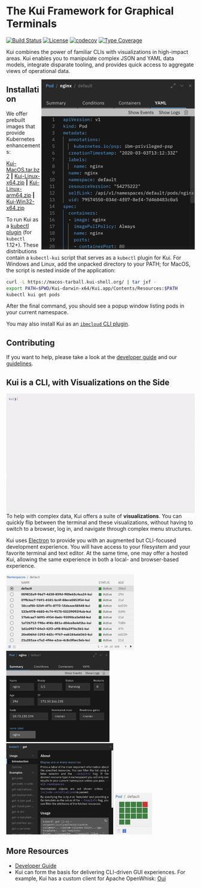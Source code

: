 # The Kui Framework for Graphical Terminals

[![Build Status](https://travis-ci.com/IBM/kui.svg?branch=master)](https://travis-ci.com/IBM/kui)
[![License](https://img.shields.io/badge/license-Apache%202.0-blue.svg)](https://opensource.org/licenses/Apache-2.0)
[![codecov](https://codecov.io/gh/IBM/kui/branch/master/graph/badge.svg)](https://codecov.io/gh/IBM/kui)
[![Type Coverage](https://img.shields.io/endpoint.svg?url=https://us-south.functions.cloud.ibm.com/api/v1/web/kuishell_production/kui/badge.json?which=core)](https://us-south.functions.cloud.ibm.com/api/v1/web/kuishell_production/kui/typecov-model.json)

Kui combines the power of familiar CLIs with visualizations in
high-impact areas. Kui enables you to manipulate complex JSON and YAML
data models, integrate disparate tooling, and provides quick access to
aggregate views of operational data.

<img align="right" width="410" src="docs/readme/images/sidecar.png">

## Installation

We offer prebuilt images that provide Kubernetes enhancements:

[Kui-MacOS.tar.bz2](https://macos-tarball.kui-shell.org) **|** [Kui-Linux-x64.zip](https://linux-zip.kui-shell.org) **|** [Kui-Linux-arm64.zip](https://linux-arm64-zip.kui-shell.org) **|** [Kui-Win32-x64.zip](https://win32-zip.kui-shell.org)

To run Kui as a [kubectl
plugin](https://kubernetes.io/docs/tasks/extend-kubectl/kubectl-plugins/)
(for `kubectl` 1.12+). These distributions contain a `kubectl-kui`
script that serves as a `kubectl` plugin for Kui. For Windows and
Linux, add the unpacked directory to your PATH; for MacOS, the script
is nested inside of the application:

```bash
curl -L https://macos-tarball.kui-shell.org/ | tar jxf -
export PATH=$PWD/Kui-darwin-x64/Kui.app/Contents/Resources:$PATH
kubectl kui get pods
```

After the final command, you should see a popup window listing pods in
your current namespace.

You may also install Kui as an [`ibmcloud` CLI
plugin](tools/go/ibmcloud/README.md#prebuilt-binaries).

## Contributing

If you want to help, please take a look at the [developer guide](https://github.com/IBM/kui/wiki) and our [guidelines](CONTRIBUTING.md).

## Kui is a CLI, with Visualizations on the Side

<img width="640" align="left" src="docs/readme/images/kui-experience.gif">

To help with complex data, Kui offers a suite of
**visualizations**. You can quickly flip between the terminal and
these visualizations, without having to switch to a browser, log in,
and navigate through complex menu structures.

Kui uses [Electron](https://electronjs.org) to provide you with an
augmented but CLI-focused development experience. You will have
access to your filesystem and your favorite terminal and text
editor. At the same time, one may offer a hosted Kui, allowing the
same experience in both a local- and browser-based experience.

<img width="342" src="docs/readme/images/namespaces.png"> <img width="276" src="docs/readme/images/summary.png"> <img width="286" src="docs/readme/images/usage.png">
<img width="100" src="docs/readme/images/grid.png">

## More Resources

- [Developer Guide](https://github.com/IBM/kui/wiki)
- Kui can form the basis for delivering CLI-driven GUI experiences. For example, Kui has a custom client for Apache OpenWhisk: [Oui](https://github.com/kui-shell/oui#readme)
